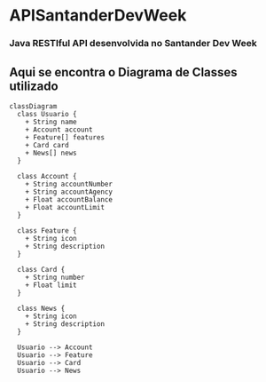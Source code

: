 # APISantanderDevWeek
### Java RESTIful API desenvolvida no Santander Dev Week
## Aqui se encontra o Diagrama de Classes utilizado
``` mermaid
classDiagram
  class Usuario {
    + String name
    + Account account
    + Feature[] features
    + Card card
    + News[] news
  }
  
  class Account {
    + String accountNumber
    + String accountAgency
    + Float accountBalance
    + Float accountLimit
  }
  
  class Feature {
    + String icon
    + String description
  }
  
  class Card {
    + String number
    + Float limit
  }
  
  class News {
    + String icon
    + String description
  }
  
  Usuario --> Account
  Usuario --> Feature
  Usuario --> Card
  Usuario --> News
```
